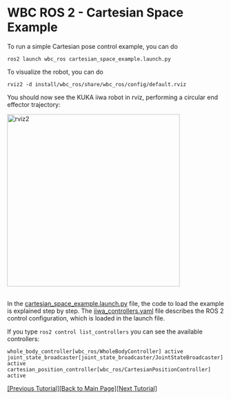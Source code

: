 # WBC ROS 2 - Cartesian Space Example

To run a simple Cartesian pose control example, you can do
```
ros2 launch wbc_ros cartesian_space_example.launch.py
```
To visualize the robot, you can do 
```
rviz2 -d install/wbc_ros/share/wbc_ros/config/default.rviz
```
You should now see the KUKA iiwa robot in rviz, performing a circular end effector trajectory:

<img src="https://github.com/ARC-OPT/Documentation/assets/8993546/1be0a0a5-d2f4-469d-b792-c5b04b6ce361" alt="rviz2" width="400"/>
<br/>
<br/>

In the [cartesian_space_example.launch.py](https://github.com/ARC-OPT/wbc_ros/blob/main/launch/cartesian_space_example.launch.py) file, the code to load the example is explained step by step. The [iiwa_controllers.yaml](https://github.com/ARC-OPT/wbc_ros/blob/main/config/cartesian_space_example/iiwa_controllers.yaml) file describes the ROS 2 control configuration, which is loaded in the launch file. 

If you type `ros2 control list_controllers` you can see the available controllers: 
```!bash
whole_body_controller[wbc_ros/WholeBodyController] active    
joint_state_broadcaster[joint_state_broadcaster/JointStateBroadcaster] active    
cartesian_position_controller[wbc_ros/CartesianPositionController] active
```

[[Previous Tutorial]](https://arc-opt.github.io/Documentation/tutorials/ros2_introduction.html)[[Back to Main Page]](https://arc-opt.github.io/Documentation)[[Next Tutorial]](https://arc-opt.github.io/Documentation/tutorials/ros2_joint_space_control.html)
